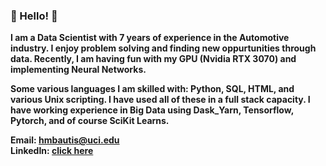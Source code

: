### 👋 Hello! 👋

**I am a Data Scientist with 7 years of experience in the Automotive industry. I enjoy problem solving and finding new oppurtunities through data. Recently, I am having fun with my GPU (Nvidia RTX 3070) and implementing Neural Networks.**

**Some various languages I am skilled with: Python, SQL, HTML, and various Unix scripting. I have used all of these in a full stack capacity.
I have working experience in Big Data using Dask_Yarn, Tensorflow, Pytorch, and of course SciKit Learns.**

**Email: hmbautis@uci.edu** <br>
**LinkedIn: [click here](https://www.linkedin.com/in/herminio-michael-bautista/)** 
